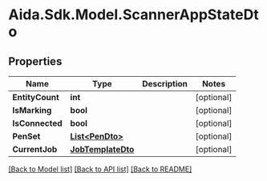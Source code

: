# Aida.Sdk.Model.ScannerAppStateDto

## Properties

Name | Type | Description | Notes
------------ | ------------- | ------------- | -------------
**EntityCount** | **int** |  | [optional] 
**IsMarking** | **bool** |  | [optional] 
**IsConnected** | **bool** |  | [optional] 
**PenSet** | [**List&lt;PenDto&gt;**](PenDto.md) |  | [optional] 
**CurrentJob** | [**JobTemplateDto**](JobTemplateDto.md) |  | [optional] 

[[Back to Model list]](../README.md#documentation-for-models) [[Back to API list]](../README.md#documentation-for-api-endpoints) [[Back to README]](../README.md)

